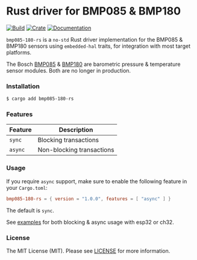 # Rust driver for BMP085 & BMP180

[![Build](https://github.com/marti157/bmp085-180-rs/actions/workflows/rust.yml/badge.svg?branch=main)](https://github.com/marti157/bmp085-180-rs/actions/workflows/rust.yml)
[![Crate](https://img.shields.io/crates/v/bmp085-180-rs.svg)](https://crates.io/crates/bmp085-180-rs)
[![Documentation](https://docs.rs/bmp085-180-rs/badge.svg)](https://docs.rs/bmp085-180-rs)

`bmp085-180-rs` is a `no-std` Rust driver implementation for the BMP085 & BMP180 sensors using `embedded-hal` traits, for integration with most target platforms.

The Bosch [BMP085](https://www.sparkfun.com/datasheets/Components/General/BST-BMP085-DS000-05.pdf) & [BMP180](https://cdn-shop.adafruit.com/datasheets/BST-BMP180-DS000-09.pdf) are barometric pressure & temperature sensor modules. Both are no longer in production.

### Installation

```sh
$ cargo add bmp085-180-rs
```

### Features

| Feature | Description               |
| ------- | ------------------------- |
| `sync`  | Blocking transactions     |
| `async` | Non-blocking transactions |

### Usage

If you require `async` support, make sure to enable the following feature in your `Cargo.toml`:

```toml
bmp085-180-rs = { version = "1.0.0", features = [ "async" ] }
```

The default is `sync`.

See [examples](https://github.com/marti157/bmp085-180-rs/tree/main/examples) for both blocking & async usage with esp32 or ch32.

### License

The MIT License (MIT). Please see [LICENSE](https://github.com/marti157/bmp085-180-rs/tree/main/LICENSE) for more information.
